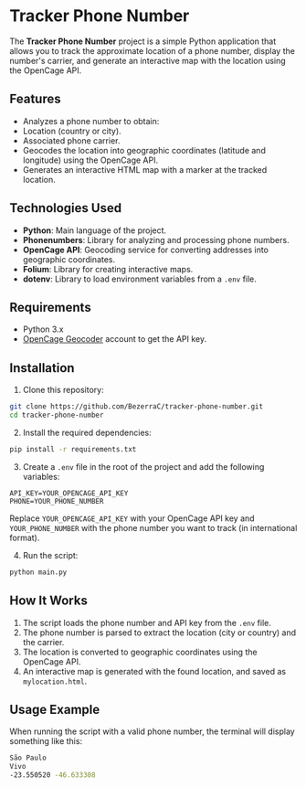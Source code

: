 # Tracker Phone Number

The **Tracker Phone Number** project is a simple Python application that allows you to track the approximate location of a phone number, display the number's carrier, and generate an interactive map with the location using the OpenCage API.

## Features

- Analyzes a phone number to obtain:
- Location (country or city).
- Associated phone carrier.
- Geocodes the location into geographic coordinates (latitude and longitude) using the OpenCage API.
- Generates an interactive HTML map with a marker at the tracked location.

## Technologies Used

- **Python**: Main language of the project.
- **Phonenumbers**: Library for analyzing and processing phone numbers.
- **OpenCage API**: Geocoding service for converting addresses into geographic coordinates.
- **Folium**: Library for creating interactive maps.
- **dotenv**: Library to load environment variables from a `.env` file.

## Requirements

- Python 3.x
- [OpenCage Geocoder](https://opencagedata.com/) account to get the API key.

## Installation

1. Clone this repository:

```bash
git clone https://github.com/BezerraC/tracker-phone-number.git
cd tracker-phone-number
```

2. Install the required dependencies:

```bash
pip install -r requirements.txt
```

3. Create a `.env` file in the root of the project and add the following variables:

```plaintext
API_KEY=YOUR_OPENCAGE_API_KEY
PHONE=YOUR_PHONE_NUMBER
```

Replace `YOUR_OPENCAGE_API_KEY` with your OpenCage API key and `YOUR_PHONE_NUMBER` with the phone number you want to track (in international format).

4. Run the script:

```bash
python main.py
```

## How It Works

1. The script loads the phone number and API key from the `.env` file.
2. The phone number is parsed to extract the location (city or country) and the carrier.
3. The location is converted to geographic coordinates using the OpenCage API.
4. An interactive map is generated with the found location, and saved as `mylocation.html`.

## Usage Example

When running the script with a valid phone number, the terminal will display something like this:

```bash
São Paulo
Vivo
-23.550520 -46.633308